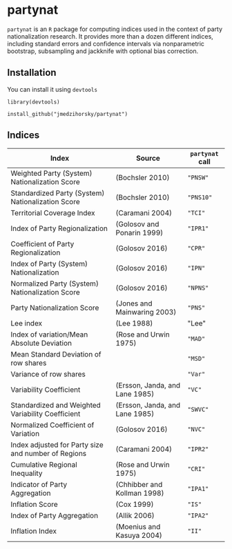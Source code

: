 # partynat

`partynat` is an `R` package for computing indices used in the context of party nationalization research.
It provides more than a dozen different indices,
including standard errors and confidence intervals 
via nonparametric bootstrap, subsampling and jackknife
with optional bias correction.


## Installation

You can install it using `devtools`

`library(devtools)`

`install_github("jmedzihorsky/partynat")`


## Indices

|Index|Source|`partynat` call|
|-----|------|---------------|
|Weighted Party (System) Nationalization Score|(Bochsler 2010)|`"PNSW"`|
|Standardized Party (System) Nationalization Score|(Bochsler 2010)|`"PNS10"`|
|Territorial Coverage Index|(Caramani 2004)|`"TCI"`|
|Index of Party Regionalization|(Golosov and Ponarin 1999)|`"IPR1"`|
|Coefficient of Party Regionalization|(Golosov 2016)|`"CPR"`|
|Index of Party (System) Nationalization|(Golosov 2016)|`"IPN"`|
|Normalized Party (System) Nationalization Score|(Golosov 2016)|`"NPNS"`|
|Party Nationalization Score|(Jones and Mainwaring 2003)|`"PNS"`|
|Lee index|(Lee 1988)|"Lee"|
|Index of variation/Mean Absolute Deviation|(Rose and Urwin 1975)|`"MAD"`|
|Mean Standard Deviation of row shares| |`"MSD"`|
|Variance of row shares| |`"Var"`|
|Variability Coefficient|(Ersson, Janda, and Lane 1985)|`"VC"`|
|Standardized and Weighted Variability Coefficient|(Ersson, Janda, and Lane 1985)|`"SWVC"`|
|Normalized Coefficient of Variation|(Golosov 2016)|`"NVC"`|
|Index adjusted for Party size and number of Regions|(Caramani 2004)|`"IPR2"`|
|Cumulative Regional Inequality|(Rose and Urwin 1975)|`"CRI"`|
|Indicator of Party Aggregation|(Chhibber and Kollman 1998)|`"IPA1"`|
|Inflation Score|(Cox 1999)|`"IS"`|
|Index of Party Aggregation|(Allik 2006)|`"IPA2"`|
|Inflation Index|(Moenius and Kasuya 2004)|`"II"`|

